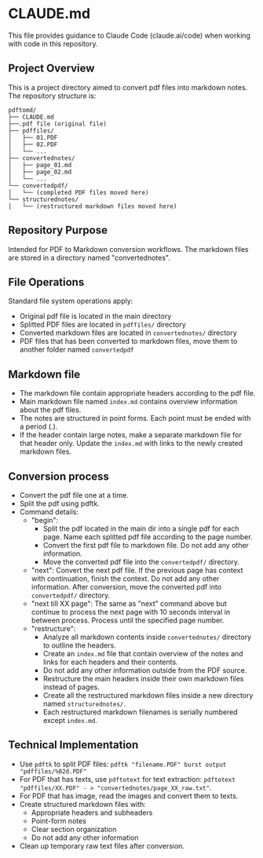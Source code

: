 # CLAUDE.md

This file provides guidance to Claude Code (claude.ai/code) when working with code in this repository.

## Project Overview

This is a project directory aimed to convert pdf files into markdown notes. The repository structure is:

```
pdftomd/
├── CLAUDE.md
├──.pdf file (original file)
├── pdffiles/
│   ├── 01.PDF
│   ├── 02.PDF
│   └── ...
├── convertednotes/
│   ├── page_01.md
│   ├── page_02.md
│   └── ...
└── convertedpdf/
│   └── (completed PDF files moved here)
└── structurednotes/
│   └── (restructured markdown files moved here)
```

## Repository Purpose

Intended for PDF to Markdown conversion workflows. The markdown files are stored in a directory named "convertednotes". 

## File Operations

Standard file system operations apply:
- Original pdf file is located in the main directory
- Splitted PDF files are located in `pdffiles/` directory
- Converted markdown files are located in `convertednotes/` directory
- PDF files that has been converted to markdown files, move them to another folder named `convertedpdf`

## Markdown file
- The markdown file contain appropriate headers according to the pdf file.
- Main markdown file named `index.md` contains overview information about the pdf files. 
- The notes are structured in point forms. Each point must be ended with a period (.).
- If the header contain large notes, make a separate markdown file for that header only. Update the `index.md` with links to the newly created markdown files. 

## Conversion process
- Convert the pdf file one at a time. 
- Split the pdf using pdftk. 
- Command details:
	- "begin":
		- Split the pdf located in the main dir into a single pdf for each page. Name each splitted pdf file according to the page number. 
		- Convert the first pdf file to markdown file. Do not add any other information.
		- Move the converted pdf file into the `convertedpdf/` directory.
	- "next": Convert the next pdf file. If the previous page has context with continuation, finish the context. Do not add any other information. After conversion, move the converted pdf into `convertedpdf/` directory.
	- "next till XX page": The same as "next" command above but continue to process the next page with 10 seconds interval in between process. Process until the specified page number.
	- "restructure":
		- Analyze all markdown contents inside `convertednotes/` directory to outline the headers.
		- Create an `index.md` file that contain overview of the notes and links for each headers and their contents.
		- Do not add any other information outside from the PDF source.
		- Restructure the main headers inside their own markdown files instead of pages.
		- Create all the restructured markdown files inside a new directory named `structurednotes/`.
		- Each restructured markdown filenames is serially numbered except `index.md`. 

## Technical Implementation
- Use `pdftk` to split PDF files: `pdftk "filename.PDF" burst output "pdffiles/%02d.PDF"`
- For PDF that has texts, use `pdftotext` for text extraction: `pdftotext "pdffiles/XX.PDF" - > "convertednotes/page_XX_raw.txt"`.
- For PDF that has image, read the images and convert them to texts.
- Create structured markdown files with:
  - Appropriate headers and subheaders
  - Point-form notes
  - Clear section organization
  - Do not add any other information
- Clean up temporary raw text files after conversion.